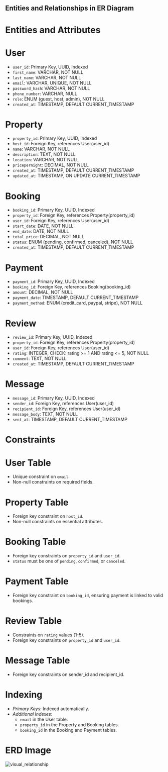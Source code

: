 ## Entities and Relationships in ER Diagram


# Entities and Attributes

# User

  * `user_id`: Primary Key, UUID, Indexed
  * `first_name`: VARCHAR, NOT NULL
  * `last_name`: VARCHAR, NOT NULL
  * `email`: VARCHAR, UNIQUE, NOT NULL
  * `password_hash`: VARCHAR, NOT NULL
  * `phone_number`: VARCHAR, NULL
  * `role`: ENUM (guest, host, admin), NOT NULL
  * `created_at`: TIMESTAMP, DEFAULT CURRENT_TIMESTAMP

# Property
  * `property_id`: Primary Key, UUID, Indexed
  * `host_id`: Foreign Key, references User(user_id)
  * `name`: VARCHAR, NOT NULL
  * `description`: TEXT, NOT NULL
  * `location`: VARCHAR, NOT NULL
  * `pricepernight`: DECIMAL, NOT NULL
  * `created_at`: TIMESTAMP, DEFAULT CURRENT_TIMESTAMP
  * `updated_at`: TIMESTAMP, ON UPDATE CURRENT_TIMESTAMP

# Booking
  * `booking_id`: Primary Key, UUID, Indexed
  * `property_id`: Foreign Key, references Property(property_id)
  * `user_id`: Foreign Key, references User(user_id)
  * `start_date`: DATE, NOT NULL
  * `end_date`: DATE, NOT NULL
  * `total_price`: DECIMAL, NOT NULL
  * `status`: ENUM (pending, confirmed, canceled), NOT NULL
  * `created_at`: TIMESTAMP, DEFAULT CURRENT_TIMESTAMP

# Payment
  * `payment_id`: Primary Key, UUID, Indexed
  * `booking_id`: Foreign Key, references Booking(booking_id)
  * `amount`: DECIMAL, NOT NULL
  * `payment_date`: TIMESTAMP, DEFAULT CURRENT_TIMESTAMP
  * `payment_method`: ENUM (credit_card, paypal, stripe), NOT NULL
  
# Review
  * `review_id`: Primary Key, UUID, Indexed
  * `property_id`: Foreign Key, references Property(property_id)
  * `user_id`: Foreign Key, references User(user_id)
  * `rating`: INTEGER, CHECK: rating >= 1 AND rating <= 5, NOT NULL
  * `comment`: TEXT, NOT NULL
  * `created_at`: TIMESTAMP, DEFAULT CURRENT_TIMESTAMP

# Message
  * `message_id`: Primary Key, UUID, Indexed
  * `sender_id`: Foreign Key, references User(user_id)
  * `recipient_id`: Foreign Key, references User(user_id)
  * `message_body`: TEXT, NOT NULL
  * `sent_at`: TIMESTAMP, DEFAULT CURRENT_TIMESTAMP
  
# Constraints

# User Table
  * Unique constraint on `email`.
  * Non-null constraints on required fields.

# Property Table
  * Foreign key constraint on `host_id`.
  * Non-null constraints on essential attributes.

# Booking Table
  * Foreign key constraints on `property_id` and `user_id`.
  * `status` must be one of `pending`, `confirmed`, or `canceled`.

# Payment Table
  * Foreign key constraint on `booking_id`, ensuring payment is linked to valid bookings.

# Review Table
  * Constraints on `rating` values (1-5).
  * Foreign key constraints on `property_id` and `user_id`.

# Message Table
  * Foreign key constraints on sender_id and recipient_id.

# Indexing
  * *Primary Keys*: Indexed automatically.
  * *Additional Indexes*:
    * `email` in the User table.
    * `property_id` in the Property and Booking tables.
    * `booking_id` in the Booking and Payment tables.

# ERD Image
![visual_relationship](https://github.com/user-attachments/assets/75020536-b6f6-430f-ad8a-2afef1ff4be1)


